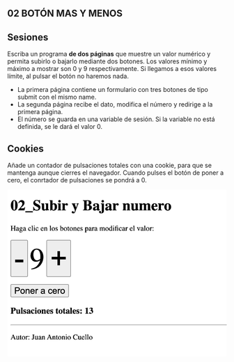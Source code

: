 ## 02 BOTÓN MAS Y MENOS

## Sesiones
Escriba un programa **de dos páginas** que muestre un valor numérico y permita subirlo o bajarlo mediante dos botones. Los valores mínimo y máximo a mostrar son 0 y 9 respectivamente. Si llegamos a esos valores límite, al pulsar el botón no haremos nada.

- La primera página contiene un formulario con tres botones de tipo submit con el mismo name.
- La segunda página recibe el dato, modifica el número y redirige a la primera página.
- El número se guarda en una variable de sesión. Si la variable no está definida, se le dará el valor 0.

## Cookies
Añade un contador de pulsaciones totales con una cookie, para que se mantenga aunque cierres el navegador. Cuando pulses el botón de poner a cero, el conrtador de pulsaciones se pondrá a 0.

![vista](./vista1.png)
